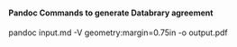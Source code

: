 #### Pandoc Commands to generate Databrary agreement

pandoc input.md -V geometry:margin=0.75in -o output.pdf